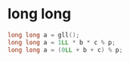 # long long
```cpp
long long a = gll();
long long a = 1LL * b * c % p;
long long a = (0LL + b + c) % p;
```
